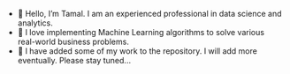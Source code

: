 - 👋 Hello, I’m Tamal. I am an experienced professional in data science and analytics.
- 🤖 I love implementing Machine Learning algorithms to solve various real-world business problems.
- 🤏 I have added some of my work to the repository. I will add more eventually. Please stay tuned...
